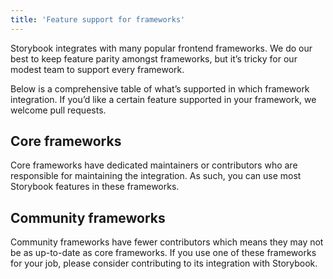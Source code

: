 ```yaml
---
title: 'Feature support for frameworks'
---
```


Storybook integrates with many popular frontend frameworks. We do our best to keep feature parity amongst frameworks, but it’s tricky for our modest team to support every framework.

Below is a comprehensive table of what’s supported in which framework integration. If you’d like a certain feature supported in your framework, we welcome pull requests.

## Core frameworks

Core frameworks have dedicated maintainers or contributors who are responsible for maintaining the integration. As such, you can use most Storybook features in these frameworks.

<FrameworkSupportTable core />

## Community frameworks

Community frameworks have fewer contributors which means they may not be as up-to-date as core frameworks. If you use one of these frameworks for your job, please consider contributing to its integration with Storybook.

<FrameworkSupportTable core={false} />
